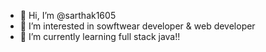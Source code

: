 - 👋 Hi, I’m @sarthak1605
- 👀 I’m interested in sowftwear developer & web developer
- 🌱 I’m currently learning full stack java!!

<!---
sarthak1605/sarthak1605 is a ✨ special ✨ repository because its `README.md` (this file) appears on your GitHub profile.
You can click the Preview link to take a look at your changes.
--->
